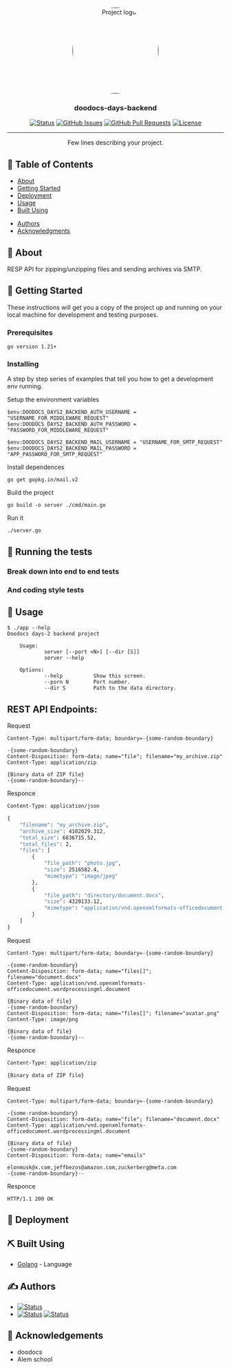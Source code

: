 <p align="center">
  <a href="" rel="noopener">
 <img width=200px height=200px style="border-radius:50%" src="https://kappa.lol/wfFBr" alt="Project logo"></a>
</p>

<h3 align="center">doodocs-days-backend</h3>

<div align="center">

[![Status](https://img.shields.io/badge/status-active-success.svg)]()
[![GitHub Issues](https://img.shields.io/github/issues/exoneges/doodocs-days-backend.svg)](https://github.com/exoneges/doodocs-days-backend/issues)
[![GitHub Pull Requests](https://img.shields.io/github/issues-pr/exoneges/doodocs-days-backend.svg)](https://github.com/exoneges/doodocs-days-backend/pulls)
[![License](https://img.shields.io/badge/license-MIT-blue.svg)](/LICENSE)

</div>

---

<p align="center"> Few lines describing your project.
    <br> 
</p>

## 📝 Table of Contents

- [About](#about)
- [Getting Started](#getting_started)
- [Deployment](#deployment)
- [Usage](#usage)
- [Built Using](#built_using)
<!-- - [TODO](../TODO.md) -->
<!-- - [Contributing](../CONTRIBUTING.md) -->
- [Authors](#authors)
- [Acknowledgments](#acknowledgement)

## 🧐 About <a name = "about"></a>

RESP API for zipping/unzipping files and sending archives via SMTP.

## 🏁 Getting Started <a name = "getting_started"></a>

These instructions will get you a copy of the project up and running on your local machine for development and testing purposes. 
<!-- See [deployment](#deployment) for notes on how to deploy the project on a live system. -->

### Prerequisites

```
go version 1.21+
```

### Installing

A step by step series of examples that tell you how to get a development env running.

Setup the environment variables
```
$env:DOODOCS_DAYS2_BACKEND_AUTH_USERNAME = "USERNAME_FOR_MIDDLEWARE_REQUEST"
$env:DOODOCS_DAYS2_BACKEND_AUTH_PASSWORD = "PASSWORD_FOR_MIDDLEWARE_REQUEST"

$env:DOODOCS_DAYS2_BACKEND_MAIL_USERNAME = "USERNAME_FOR_SMTP_REQUEST"
$env:DOODOCS_DAYS2_BACKEND_MAIL_PASSWORD = "APP_PASSWORD_FOR_SMTP_REQUEST"
```

Install dependences

```
go get gopkg.in/mail.v2  
```

Build the project

```
go build -o server ./cmd/main.go
```

Run it

```
./server.go
```


## 🔧 Running the tests <a name = "tests"></a>

<!-- Explain how to run the automated tests for this system. -->

### Break down into end to end tests

<!--
Explain what these tests test and why

```
Give an example
```
-->

### And coding style tests

<!---
Explain what these tests test and why

```
Give an example
```
-->

## 🎈 Usage <a name="usage"></a>

```
$ ./app --help
Doodocs days-2 backend project

    Usage:
            server [--port <N>] [--dir [S]]
            server --help

    Options:
            --help          Show this screen.
            --porn N        Port number.
            --dir S         Path to the data directory.
```

REST API Endpoints:
- 
Request
```POST /api/archive/information HTTP/1.1
Content-Type: multipart/form-data; boundary=-{some-random-boundary}

-{some-random-boundary}
Content-Disposition: form-data; name="file"; filename="my_archive.zip"
Content-Type: application/zip

{Binary data of ZIP file}
-{some-random-boundary}--
```
Responce

```HTTP/1.1 200 OK
Content-Type: application/json

{
    "filename": "my_archive.zip",
    "archive_size": 4102029.312,
    "total_size": 6836715.52,
    "total_files": 2,
    "files": [
        {
            "file_path": "photo.jpg",
            "size": 2516582.4,
            "mimetype": "image/jpeg"
        },
        {
            "file_path": "directory/document.docx",
            "size": 4320133.12,
            "mimetype": "application/vnd.openxmlformats-officedocument.wordprocessingml.document"
        }
    ]
}
```

Request
```POST /api/archive/files HTTP/1.1
Content-Type: multipart/form-data; boundary=-{some-random-boundary}

-{some-random-boundary}
Content-Disposition: form-data; name="files[]"; filename="document.docx"
Content-Type: application/vnd.openxmlformats-officedocument.wordprocessingml.document

{Binary data of file}
-{some-random-boundary}
Content-Disposition: form-data; name="files[]"; filename="avatar.png"
Content-Type: image/png

{Binary data of file}
-{some-random-boundary}--
```
Responce

```HTTP/1.1 200 OK
Content-Type: application/zip

{Binary data of ZIP file}
```

Request
```POST /api/mail/file HTTP/1.1
Content-Type: multipart/form-data; boundary=-{some-random-boundary}

-{some-random-boundary}
Content-Disposition: form-data; name="file"; filename="document.docx"
Content-Type: application/vnd.openxmlformats-officedocument.wordprocessingml.document

{Binary data of file}
-{some-random-boundary}
Content-Disposition: form-data; name="emails"

elonmusk@x.com,jeffbezos@amazon.com,zuckerberg@meta.com
-{some-random-boundary}--
```
Responce

```
HTTP/1.1 200 OK
```

## 🚀 Deployment <a name = "deployment"></a>

<!-- Add additional notes about how to deploy this on a live system. -->

## ⛏️ Built Using <a name = "built_using"></a>

- [Golang](https://go.dev/) - Language

<!-- - [MongoDB](https://www.mongodb.com/) - Database
- [Express](https://expressjs.com/) - Server Framework
- [VueJs](https://vuejs.org/) - Web Framework
- [NodeJs](https://nodejs.org/en/) - Server Environment -->

## ✍️ Authors <a name = "authors"></a>

- [![Status](https://img.shields.io/badge/github-exoneges-success?logo=github)](https://github.com/exoneges)
- [![Status](https://img.shields.io/badge/alem-igussak-red?logo=github)](https://platform.alem.school/git/igussak)
<a href="https://t.me/undefinedbro" target="_blank"><img src="https://img.shields.io/badge/telegram-@undefinedbro-blue?logo=Telegram" alt="Status" /></a>

<!-- See also the list of [contributors](https://github.com/kylelobo/ -->

## 🎉 Acknowledgements <a name = "acknowledgement"></a>

- doodocs
- Alem school
